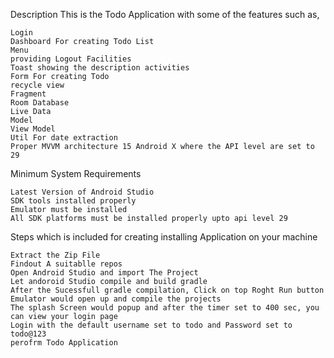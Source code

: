 Description This is the Todo Application with some of the features such as,

    Login
    Dashboard For creating Todo List
    Menu
    providing Logout Facilities
    Toast showing the description activities
    Form For creating Todo
    recycle view
    Fragment
    Room Database
    Live Data
    Model
    View Model
    Util For date extraction
    Proper MVVM architecture 15 Android X where the API level are set to 29

Minimum System Requirements

    Latest Version of Android Studio
    SDK tools installed properly
    Emulator must be installed
    All SDK platforms must be installed properly upto api level 29

Steps which is included for creating installing Application on your machine

    Extract the Zip File
    Findout A suitablle repos
    Open Android Studio and import The Project
    Let andoroid Studio compile and build gradle
    After the Sucessfull gradle compilation, Click on top Roght Run button
    Emulator would open up and compile the projects
    The splash Screen would popup and after the timer set to 400 sec, you can view your login page
    Login with the default username set to todo and Password set to todo@123
    perofrm Todo Application

